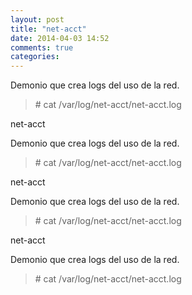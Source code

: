 ```yaml
---
layout: post
title: "net-acct"
date: 2014-04-03 14:52
comments: true
categories: 
---
```

Demonio que crea logs del uso de la red. 

>\# cat /var/log/net-acct/net-acct.log

net-acct

Demonio que crea logs del uso de la red. 

>\# cat /var/log/net-acct/net-acct.log

net-acct

Demonio que crea logs del uso de la red. 

>\# cat /var/log/net-acct/net-acct.log

net-acct

Demonio que crea logs del uso de la red. 

>\# cat /var/log/net-acct/net-acct.log


